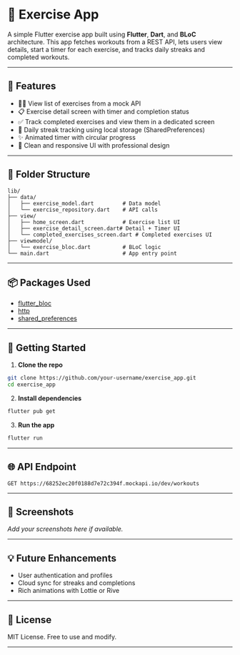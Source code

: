 # 📱 Exercise App

A simple Flutter exercise app built using **Flutter**, **Dart**, and **BLoC** architecture. This app fetches workouts from a REST API, lets users view details, start a timer for each exercise, and tracks daily streaks and completed workouts.

---

## 🔧 Features
- 🏃‍♀️ View list of exercises from a mock API
- 📋 Exercise detail screen with timer and completion status
- ✅ Track completed exercises and view them in a dedicated screen
- 🔄 Daily streak tracking using local storage (SharedPreferences)
- ✨ Animated timer with circular progress
- 🎨 Clean and responsive UI with professional design

---

## 📂 Folder Structure
```
lib/
├── data/
│   ├── exercise_model.dart         # Data model
│   └── exercise_repository.dart    # API calls
├── view/
│   ├── home_screen.dart            # Exercise list UI
│   ├── exercise_detail_screen.dart# Detail + Timer UI
│   └── completed_exercises_screen.dart # Completed exercises UI
├── viewmodel/
│   └── exercise_bloc.dart          # BLoC logic
└── main.dart                       # App entry point
```

---

## 📦 Packages Used
- [flutter_bloc](https://pub.dev/packages/flutter_bloc)
- [http](https://pub.dev/packages/http)
- [shared_preferences](https://pub.dev/packages/shared_preferences)

---

## 🚀 Getting Started
1. **Clone the repo**
```bash
git clone https://github.com/your-username/exercise_app.git
cd exercise_app
```
2. **Install dependencies**
```bash
flutter pub get
```
3. **Run the app**
```bash
flutter run
```

---

## 🌐 API Endpoint
```
GET https://68252ec20f0188d7e72c394f.mockapi.io/dev/workouts
```

---

## 📸 Screenshots
_Add your screenshots here if available._

---

## 💡 Future Enhancements
- User authentication and profiles
- Cloud sync for streaks and completions
- Rich animations with Lottie or Rive

---

## 📃 License
MIT License. Free to use and modify.

---
